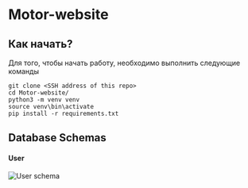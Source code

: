 # Motor-website

## Как начать?
Для того, чтобы начать работу, необходимо выполнить следующие команды
```
git clone <SSH address of this repo>
cd Motor-website/
python3 -m venv venv
source venv\bin\activate
pip install -r requirements.txt
```

## Database Schemas

#### User
![User schema](https://github.com/SimonOsipov/Motor-website/blob/dev/Support%20material/User%20DB%20schema.jpeg)